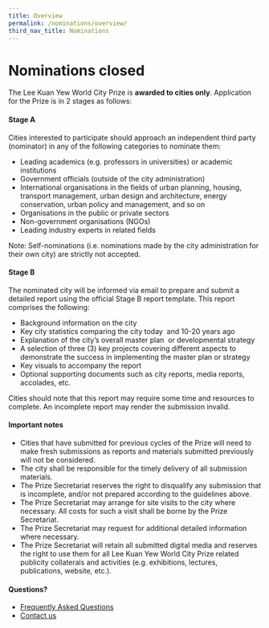 ```yaml
---
title: Overview
permalink: /nominations/overview/
third_nav_title: Nominations
---
```


# **Nominations closed**

The Lee Kuan Yew World City Prize is **awarded to cities only**. Application for the Prize is in 2 stages as follows: 

#### **Stage A**

Cities interested to participate should approach an independent third party (nominator) in any of the following categories to nominate them:

- Leading academics (e.g. professors in universities) or academic institutions
- Government officials (outside of the city administration)
- International organisations in the fields of urban planning, housing, transport management, urban design and architecture, energy conservation, urban policy and management, and so on
- Organisations in the public or private sectors
- Non-government organisations (NGOs)
- Leading industry experts in related fields

Note: Self-nominations (i.e. nominations made by the city administration for their own city) are strictly not accepted.

#### **Stage B**

The nominated city will be informed via email to prepare and submit a detailed report using the official Stage B report template. This report comprises the following: 

- Background information on the city 
- Key city statistics comparing the city today  and 10-20 years ago 
- Explanation of the city’s overall master plan  or developmental strategy
- A selection of three (3) key projects covering different aspects to demonstrate the success in implementing the master plan or strategy 
- Key visuals to accompany the report 
- Optional supporting documents such as city reports, media reports, accolades, etc. 

Cities should note that this report may require some time and resources to complete. An incomplete report may render the submission invalid. 

#### **Important notes**

- Cities that have submitted for previous cycles of the Prize will need to make fresh submissions as reports and materials submitted previously will not be considered.
- The city shall be responsible for the timely delivery of all submission materials. 
- The Prize Secretariat reserves the right to disqualify any submission that is incomplete, and/or not prepared according to the guidelines above. 
- The Prize Secretariat may arrange for site visits to the city where necessary. All costs for such a visit shall be borne by the Prize Secretariat. 
- The Prize Secretariat may request for additional detailed information where necessary. 
- The Prize Secretariat will retain all submitted digital media and reserves the right to use them for all Lee Kuan Yew World City Prize related publicity collaterals and activities (e.g. exhibitions, lectures, publications, website, etc.). 

#### **Questions?**

- [Frequently Asked Questions](/faq/) 
- [Contact us](/contact-us/)
